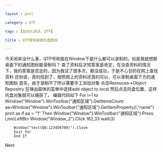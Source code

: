 ```yaml
---

layout : post

category : QTP

tags : [自动化测试，QTP]

title : QTP录制桌面托盘图标

---
```


   今天闲来没什么事，QTP号称能在Window下是什么都可以录制的，如是我就想那桌面下的通知图标能录制吗？
查了资料后才知答案是肯定，在没查资料的情况下，我的答案是否定的，因为我试了很多次，都没成功，于是不心甘的在网上查找资料
   还别说，真的找到了，按照网上的资料还真的可以，可以录制桌面下方的通知图标
首先，由于录制不了所以需要手工添加对象 点击Resouces->Object Repositry 在弹出窗体的菜单中选择add object to local
然后点击托盘位置，这样托盘对象就可以捕获了。
编辑代码如下
For i=1 to Window("Window").WinToolbar("通知区域").GetItemsCount
aa=Window("Window").WinToolbar("通知区域").GetItemProperty(i,"name")
print aa
     if aa = "1" Then
         Window("Window").WinToolbar("通知区域").Press i,micLeftBtn
        Window("Window_2").Click 162,33
        wait(3)
        
        Window("test(QQ:123456789)").Close
        Exit for
        End If
        
Next